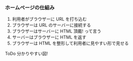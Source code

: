 ### ホームページの仕組み

1. 利用者がブラウザーに URL を打ち込む
2. ブラウザーは URL のサーバーに接続する
3. ブラウザーはサーバーに HTML 頂戴! って言う
4. サーバーはブラウザーに HTML を返す
5. ブラウザーは HTML を整形して利用者に見やすい形で見せる

ToDo 分かりやすい図!
